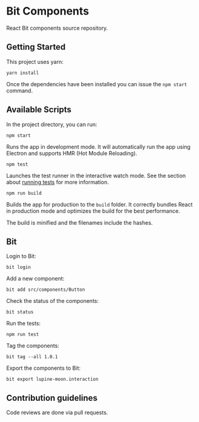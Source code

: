 # Bit Components

React Bit components source repository.

## Getting Started

This project uses yarn:

```
yarn install
```

Once the dependencies have been installed you can issue the `npm start` command.

## Available Scripts

In the project directory, you can run:

`npm start`

Runs the app in development mode.
It will automatically run the app using Electron and supports HMR (Hot Module Reloading).

`npm test`

Launches the test runner in the interactive watch mode.
See the section about [running tests](https://facebook.github.io/create-react-app/docs/running-tests) for more information.

`npm run build`

Builds the app for production to the `build` folder.
It correctly bundles React in production mode and optimizes the build for the best performance.

The build is minified and the filenames include the hashes.

## Bit

Login to Bit:

```
bit login
```

Add a new component:

```
bit add src/components/Button
```

Check the status of the components:

```
bit status
```

Run the tests:

```
npm run test
```

Tag the components:

```
bit tag --all 1.0.1
```

Export the components to Bit:

```
bit export lupine-moon.interaction
```

## Contribution guidelines

Code reviews are done via pull requests.
